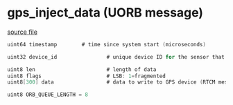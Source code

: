 # gps_inject_data (UORB message)



[source file](https://github.com/PX4/PX4-Autopilot/blob/release/1.13/msg/gps_inject_data.msg)

```c
uint64 timestamp        # time since system start (microseconds)

uint32 device_id                # unique device ID for the sensor that does not change between power cycles

uint8 len                       # length of data
uint8 flags                     # LSB: 1=fragmented
uint8[300] data                 # data to write to GPS device (RTCM message)

uint8 ORB_QUEUE_LENGTH = 8

```
